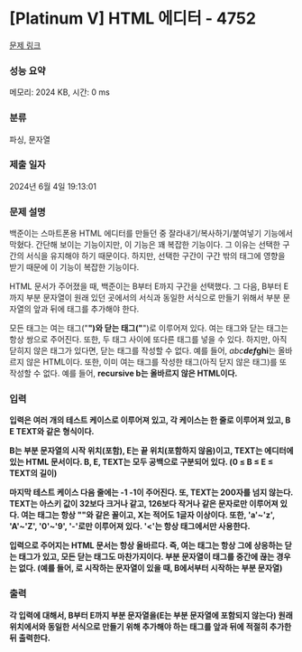 # [Platinum V] HTML 에디터 - 4752 

[문제 링크](https://www.acmicpc.net/problem/4752) 

### 성능 요약

메모리: 2024 KB, 시간: 0 ms

### 분류

파싱, 문자열

### 제출 일자

2024년 6월 4일 19:13:01

### 문제 설명

<p>
	백준이는 스마트폰용 HTML 에디터를 만들던 중 잘라내기/복사하기/붙여넣기 기능에서 막혔다. 간단해 보이는 기능이지만, 이 기능은 꽤 복잡한 기능이다. 그 이유는 선택한 구간의 서식을 유지해야 하기 때문이다. 하지만, 선택한 구간이 구간 밖의 태그에 영향을 받기 때문에 이 기능이 복잡한 기능이다.</p>

<p>
	HTML 문서가 주어졌을 때, 백준이는 B부터 E까지 구간을 선택했다. 그 다음, B부터 E까지 부분 문자열이 원래 있던 곳에서의 서식과 동일한 서식으로 만들기 위해서 부분 문자열의 앞과 뒤에 태그를 추가해야 한다.</p>

<p>
	모든 태그는 여는 태그("<b>")와 닫는 태그("</b>")로 이루어져 있다. 여는 태그와 닫는 태그는 항상 쌍으로 주어진다. 또한, 두 태그 사이에 또다른 태그를 넣을 수 있다. 하지만, 아직 닫히지 않은 태그가 있다면, 닫는 태그를 작성할 수 없다. 예를 들어, <i>abc<b>def</i>ghi</b>는 올바르지 않은 HTML이다. 또한, 이미 여는 태그를 작성한 태그(아직 닫지 않은 태그)를 또 작성할 수 없다. 예를 들어, <b><b>recursive b</b><b/>는 올바르지 않은 HTML이다.</p>

### 입력 

 <p>
	입력은 여러 개의 테스트 케이스로 이루어져 있고, 각 케이스는 한 줄로 이루어져 있고, B E TEXT와 같은 형식이다.</p>

<p>
	B는 부분 문자열의 시작 위치(포함), E는 끝 위치(포함하지 않음)이고, TEXT는 에디터에 있는 HTML 문서이다. B, E, TEXT는 모두 공백으로 구분되어 있다. (0 ≤ B ≤ E ≤ TEXT의 길이)</p>

<p>
	마지막 테스트 케이스 다음 줄에는 -1 -1이 주어진다. 또, TEXT는 200자를 넘지 않는다. TEXT는 아스키 값이 32보다 크거나 같고, 126보다 작거나 같은 문자로만 이루어져 있다. 여는 태그는 항상 "<X>"와 같은 꼴이고, X는 적어도 1글자 이상이다. 또한, 'a'~'z', 'A'~'Z', '0'~'9', '-'로만 이루어져 있다. '<'는 항상 태그에서만 사용한다.</p>

<p>
	입력으로 주어지는 HTML 문서는 항상 올바르다. 즉, 여는 태그는 항상 그에 상응하는 닫는 태그가 있고, 모든 닫는 태그도 마찬가지이다. 부분 문자열이 태그를 중간에 끊는 경우는 없다. (예를 들어, <B>로 시작하는 문자열이 있을 때, B에서부터 시작하는 부분 문자열)</p>

### 출력 

 <p>
	각 입력에 대해서, B부터 E까지 부분 문자열을(E는 부분 문자열에 포함되지 않는다) 원래 위치에서와 동일한 서식으로 만들기 위해 추가해야 하는 태그를 앞과 뒤에 적절히 추가한 뒤 출력한다.</p>

